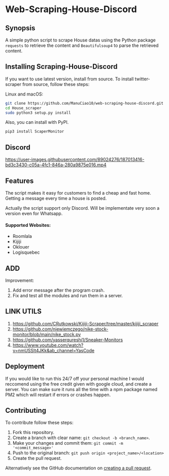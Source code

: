 # Web-Scraping-House-Discord

## Synopsis

A simple python script to scrape House datas using the Python package `requests`
to retrieve the content and `Beautifulsoup4` to parse the retrieved
content.

## Installing Scraping-House-Discord

If you want to use latest version, install from source. To install twitter-scraper from source, follow these steps:

Linux and macOS:

```bash
git clone https://github.com/ManuCiao10/web-scraping-house-discord.git
cd House_scraper
sudo python3 setup.py install
```

Also, you can install with PyPI.

```bash
pip3 install ScaperMonitor
```

## Discord

https://user-images.githubusercontent.com/89024276/187013416-bd3c3430-c05a-4fc1-846a-280a9875e016.mp4

## Features

The script makes it easy for customers to find a cheap and fast home. Getting a message every time a house is posted.

Actually the script support only Discord. Will be implementate very soon a version even for Whatsapp.

#### Supported Websites:

- Roomlala
- Kijiji
- Oklouer
- Logisquebec

## ADD

Improvement:

1. Add error message after the program crash.
2. Fix and test all the modules and run them in a server.

## LINK UTILS

1. https://github.com/CRutkowski/Kijiji-Scraper/tree/master/kijiji_scraper
2. https://github.com/niewiemczego/nike-stock-monitor/blob/main/nike_stock.py
3. https://github.com/yasserqureshi1/Sneaker-Monitors
4. https://www.youtube.com/watch?v=nmUSSlt4JKk&ab_channel=YasCode

## Deployment

If you would like to run this 24/7 off your personal machine I would reccomend using the free credit given with google cloud, and create a server. You can make sure it runs all the time with a npm package named PM2 which will restart if errors or crashes happen.

## Contributing

To contribute follow these steps:

1. Fork this repository.
2. Create a branch with clear name: `git checkout -b <branch_name>`.
3. Make your changes and commit them: `git commit -m '<commit_message>'`
4. Push to the original branch: `git push origin <project_name>/<location>`
5. Create the pull request.

Alternatively see the GitHub documentation on [creating a pull request](https://help.github.com/en/github/collaborating-with-issues-and-pull-requests/creating-a-pull-request).
